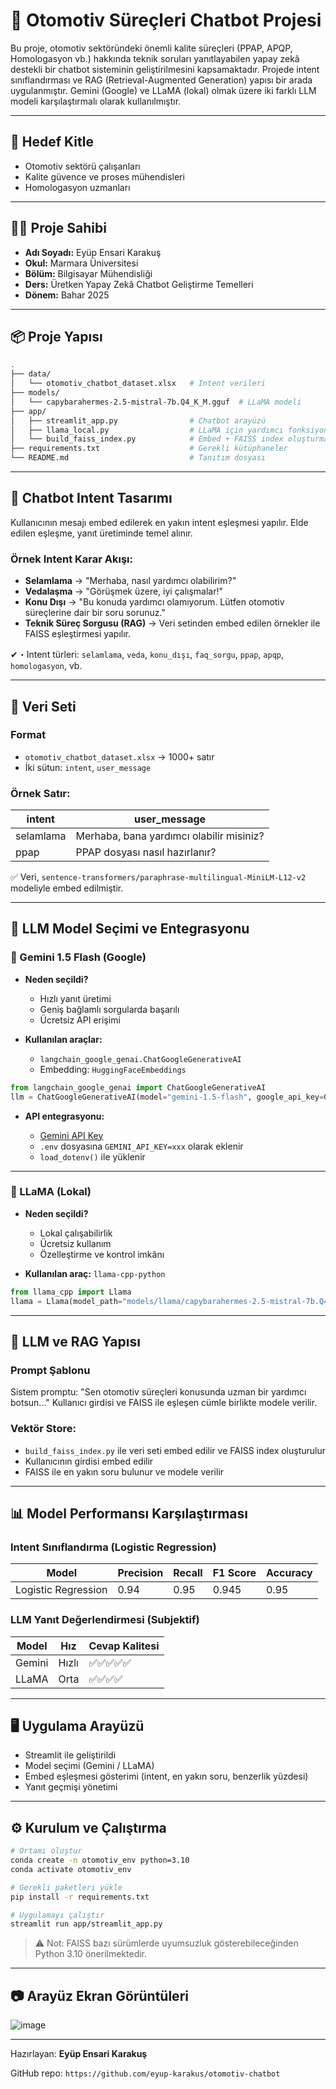 # 🚗 Otomotiv Süreçleri Chatbot Projesi

Bu proje, otomotiv sektöründeki önemli kalite süreçleri (PPAP, APQP, Homologasyon vb.) hakkında teknik soruları yanıtlayabilen yapay zekâ destekli bir chatbot sisteminin geliştirilmesini kapsamaktadır. Projede intent sınıflandırması ve RAG (Retrieval-Augmented Generation) yapısı bir arada uygulanmıştır. Gemini (Google) ve LLaMA (lokal) olmak üzere iki farklı LLM modeli karşılaştırmalı olarak kullanılmıştır.

---

## 👥 Hedef Kitle

* Otomotiv sektörü çalışanları
* Kalite güvence ve proses mühendisleri
* Homologasyon uzmanları

---

## 👨‍💻 Proje Sahibi

* **Adı Soyadı:** Eyüp Ensari Karakuş
* **Okul:** Marmara Üniversitesi
* **Bölüm:** Bilgisayar Mühendisliği
* **Ders:** Üretken Yapay Zekâ Chatbot Geliştirme Temelleri
* **Dönem:** Bahar 2025

---

## 📦 Proje Yapısı

```bash
.
├── data/
│   └── otomotiv_chatbot_dataset.xlsx   # Intent verileri
├── models/
│   └── capybarahermes-2.5-mistral-7b.Q4_K_M.gguf  # LLaMA modeli
├── app/
│   ├── streamlit_app.py                # Chatbot arayüzü
│   ├── llama_local.py                  # LLaMA için yardımcı fonksiyonlar
│   └── build_faiss_index.py            # Embed + FAISS index oluşturma
├── requirements.txt                    # Gerekli kütüphaneler
└── README.md                           # Tanıtım dosyası
```

---

## 🧠 Chatbot Intent Tasarımı

Kullanıcının mesajı embed edilerek en yakın intent eşleşmesi yapılır. Elde edilen eşleşme, yanıt üretiminde temel alınır.

### Örnek Intent Karar Akışı:

* **Selamlama** → "Merhaba, nasıl yardımcı olabilirim?"
* **Vedalaşma** → "Görüşmek üzere, iyi çalışmalar!"
* **Konu Dışı** → "Bu konuda yardımcı olamıyorum. Lütfen otomotiv süreçlerine dair bir soru sorunuz."
* **Teknik Süreç Sorgusu (RAG)** → Veri setinden embed edilen örnekler ile FAISS eşleştirmesi yapılır.

✔・Intent türleri: `selamlama`, `veda`, `konu_dışı`, `faq_sorgu`, `ppap`, `apqp`, `homologasyon`, vb.

---

## 📂 Veri Seti

### Format

* `otomotiv_chatbot_dataset.xlsx` → 1000+ satır
* İki sütun: `intent`, `user_message`

### Örnek Satır:

| intent    | user\_message                            |
| --------- | ---------------------------------------- |
| selamlama | Merhaba, bana yardımcı olabilir misiniz? |
| ppap      | PPAP dosyası nasıl hazırlanır?           |

✅ Veri, `sentence-transformers/paraphrase-multilingual-MiniLM-L12-v2` modeliyle embed edilmiştir.

---

## 🤖 LLM Model Seçimi ve Entegrasyonu

### 🔷 Gemini 1.5 Flash (Google)

* **Neden seçildi?**

  * Hızlı yanıt üretimi
  * Geniş bağlamlı sorgularda başarılı
  * Ücretsiz API erişimi

* **Kullanılan araçlar:**

  * `langchain_google_genai.ChatGoogleGenerativeAI`
  * Embedding: `HuggingFaceEmbeddings`

```python
from langchain_google_genai import ChatGoogleGenerativeAI
llm = ChatGoogleGenerativeAI(model="gemini-1.5-flash", google_api_key=GEMINI_API_KEY)
```

* **API entegrasyonu:**

  * [Gemini API Key](https://ai.google.dev/gemini-api/docs/api-key)
  * `.env` dosyasına `GEMINI_API_KEY=xxx` olarak eklenir
  * `load_dotenv()` ile yüklenir

---

### 🦙 LLaMA (Lokal)

* **Neden seçildi?**

  * Lokal çalışabilirlik
  * Ücretsiz kullanım
  * Özelleştirme ve kontrol imkânı

* **Kullanılan araç:** `llama-cpp-python`

```python
from llama_cpp import Llama
llama = Llama(model_path="models/llama/capybarahermes-2.5-mistral-7b.Q4_K_M.gguf")
```

---

## 🧠 LLM ve RAG Yapısı

### Prompt Şablonu

Sistem promptu: "Sen otomotiv süreçleri konusunda uzman bir yardımcı botsun..."
Kullanıcı girdisi ve FAISS ile eşleşen cümle birlikte modele verilir.

### Vektör Store:

* `build_faiss_index.py` ile veri seti embed edilir ve FAISS index oluşturulur
* Kullanıcının girdisi embed edilir
* FAISS ile en yakın soru bulunur ve modele verilir

---

## 📊 Model Performansı Karşılaştırması

### Intent Sınıflandırma (Logistic Regression)

| Model               | Precision | Recall | F1 Score | Accuracy |
| ------------------- | --------- | ------ | -------- | -------- |
| Logistic Regression | 0.94      | 0.95   | 0.945    | 0.95     |

### LLM Yanıt Değerlendirmesi (Subjektif)

| Model  | Hız   | Cevap Kalitesi |
| ------ | ----- | -------------- |
| Gemini | Hızlı | ✅✅✅✅✅          |
| LLaMA  | Orta  | ✅✅✅✅           |

---

## 🖥️ Uygulama Arayüzü

* Streamlit ile geliştirildi
* Model seçimi (Gemini / LLaMA)
* Embed eşleşmesi gösterimi (intent, en yakın soru, benzerlik yüzdesi)
* Yanıt geçmişi yönetimi

---

## ⚙️ Kurulum ve Çalıştırma

```bash
# Ortamı oluştur
conda create -n otomotiv_env python=3.10
conda activate otomotiv_env

# Gerekli paketleri yükle
pip install -r requirements.txt

# Uygulamayı çalıştır
streamlit run app/streamlit_app.py
```

> ⚠️ Not: FAISS bazı sürümlerde uyumsuzluk gösterebileceğinden Python 3.10 önerilmektedir.

---

## 📷 Arayüz Ekran Görüntüleri

![image](https://github.com/user-attachments/assets/36649391-03f5-4631-a8ea-fbf68283abc0)

---

Hazırlayan: **Eyüp Ensari Karakuş**

GitHub repo: `https://github.com/eyup-karakus/otomotiv-chatbot`
